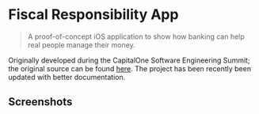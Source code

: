 # Fiscal Responsibility App

> A proof-of-concept iOS application to show how banking can help real people manage their money.

Originally developed during the CapitalOne Software Engineering Summit; the original source can be found [here](https://github.com/hermish/fiscal-responsibility). The project has been recently been updated with better documentation.

## Screenshots
